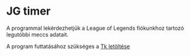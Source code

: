# JG timer
A programmal lekérdezhetjük a League of Legends fiókunkhoz tartozó  
legutóbbi meccs adatait.

A program futtatásához szükséges a [Tk letöltése](https://tkdocs.com/tutorial/install.html)
